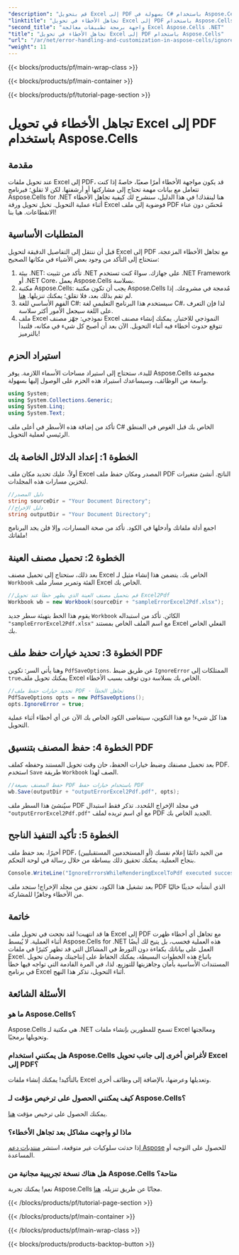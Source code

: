 ```yaml
---
"description": "قم بتحويل Excel إلى PDF بسهولة في C# باستخدام Aspose.Cells، مع تجاهل أخطاء التحويل وتبسيط سير عملك."
"linktitle": "تجاهل الأخطاء في تحويل Excel إلى PDF باستخدام Aspose.Cells"
"second_title": "واجهة برمجة تطبيقات معالجة Excel Aspose.Cells .NET"
"title": "تجاهل الأخطاء في تحويل Excel إلى PDF باستخدام Aspose.Cells"
"url": "/ar/net/error-handling-and-customization-in-aspose-cells/ignore-errors-while-rendering/"
"weight": 11
---
```


{{< blocks/products/pf/main-wrap-class >}}

{{< blocks/products/pf/main-container >}}

{{< blocks/products/pf/tutorial-page-section >}}

# تجاهل الأخطاء في تحويل Excel إلى PDF باستخدام Aspose.Cells

## مقدمة
عند تحويل ملفات Excel إلى PDF، قد يكون مواجهة الأخطاء أمرًا صعبًا، خاصةً إذا كنت تتعامل مع بيانات مهمة تحتاج إلى مشاركتها أو أرشفتها. لكن لا تقلق؛ فبرنامج Aspose.Cells for .NET هنا لينقذك! في هذا الدليل، سنشرح لك كيفية تجاهل الأخطاء أثناء عملية التحويل. تخيل تحويل ورقة Excel فوضوية إلى ملف PDF مُحسّن دون عناء الانقطاعات. هيا بنا!
## المتطلبات الأساسية
قبل أن ننتقل إلى التفاصيل الدقيقة لتحويل Excel إلى PDF مع تجاهل الأخطاء المزعجة، ستحتاج إلى التأكد من وجود بعض الأشياء في مكانها الصحيح:
1. بيئة .NET: تأكد من تثبيت .NET على جهازك. سواءً كنت تستخدم .NET Framework أو .NET Core، يعمل Aspose.Cells بسلاسة.
2. مكتبة Aspose.Cells: يجب أن تكون مكتبة Aspose.Cells مُدمجة في مشروعك. إذا لم تقم بذلك بعد، فلا تقلق؛ يمكنك تنزيلها. [هنا](https://releases.aspose.com/cells/net/).
3. الفهم الأساسي للغة C#: سيستخدم هذا البرنامج التعليمي لغة C#، لذا فإن التعرف على اللغة سيجعل الأمور أكثر سلاسة.
4. ملف Excel نموذجي: جهّز مصنف Excel النموذجي للاختبار. يمكنك إنشاء مصنف تتوقع حدوث أخطاء فيه أثناء التحويل.
الآن بعد أن أصبح كل شيء في مكانه، فلنبدأ بالترميز!
## استيراد الحزم
للبدء، ستحتاج إلى استيراد مساحات الأسماء اللازمة. يوفر Aspose.Cells مجموعة واسعة من الوظائف، وسيساعدك استيراد هذه الحزم على الوصول إليها بسهولة.
```csharp
using System;
using System.Collections.Generic;
using System.Linq;
using System.Text;
```
تأكد من إضافة هذه الأسطر في أعلى ملف C# الخاص بك قبل الغوص في المنطق الرئيسي لعملية التحويل.
## الخطوة 1: إعداد الدلائل الخاصة بك
أولاً، عليك تحديد مكان ملف Excel المصدر ومكان حفظ ملف PDF الناتج. أنشئ متغيرات لتخزين مسارات هذه المجلدات.
```csharp
//دليل المصدر
string sourceDir = "Your Document Directory";
//دليل الإخراج
string outputDir = "Your Document Directory";
```
اجمع أدلة ملفاتك وأدخلها في الكود. تأكد من صحة المسارات، وإلا فلن يجد البرنامج ملفاتك!
## الخطوة 2: تحميل مصنف العينة
بعد ذلك، ستحتاج إلى تحميل مصنف Excel الخاص بك. يتضمن هذا إنشاء مثيل لـ `Workbook` الفئة وتمرير مسار ملف Excel الخاص بك.
```csharp
//قم بتحميل مصنف العينة الذي يظهر خطأ عند تحويل Excel2Pdf
Workbook wb = new Workbook(sourceDir + "sampleErrorExcel2Pdf.xlsx");
```
يقوم هذا الخط بتهيئة سطر جديد `Workbook` الكائن. تأكد من استبداله `"sampleErrorExcel2Pdf.xlsx"` مع اسم الملف الخاص بمستند Excel الفعلي الخاص بك.
## الخطوة 3: تحديد خيارات حفظ ملف PDF
وهنا يأتي السر: تكوين `PdfSaveOptions`. عن طريق ضبط `IgnoreError` الممتلكات إلى `true`يمكنك تحويل ملف Excel الخاص بك بسلاسة دون توقف بسبب الأخطاء.
```csharp
//تحديد خيارات حفظ ملف PDF - تجاهل الخطأ
PdfSaveOptions opts = new PdfSaveOptions();
opts.IgnoreError = true;
```
هذا كل شيء! مع هذا التكوين، سيتغاضى الكود الخاص بك الآن عن أي أخطاء أثناء عملية التحويل.
## الخطوة 4: حفظ المصنف بتنسيق PDF
بعد تحميل مصنفك وضبط خيارات الحفظ، حان وقت تحويل المستند وحفظه كملف PDF. استخدم `Save` طريقة `Workbook` الصف لهذا.
```csharp
//حفظ المصنف بصيغة PDF باستخدام خيارات حفظ PDF
wb.Save(outputDir + "outputErrorExcel2Pdf.pdf", opts);
```
سيُنشئ هذا السطر ملف PDF في مجلد الإخراج المُحدد. تذكر فقط استبدال `"outputErrorExcel2Pdf.pdf"` مع أي اسم تريده لملف PDF الجديد الخاص بك.
## الخطوة 5: تأكيد التنفيذ الناجح
أخيرًا، بعد حفظ ملف PDF، من الجيد دائمًا إعلام نفسك (أو المستخدمين المستقبليين) بنجاح العملية. يمكنك تحقيق ذلك ببساطة من خلال رسالة في لوحة التحكم.
```csharp
Console.WriteLine("IgnoreErrorsWhileRenderingExcelToPdf executed successfully.\r\n");
```
بعد تشغيل هذا الكود، تحقق من مجلد الإخراج! ستجد ملف PDF الذي أنشأته حديثًا خاليًا من الأخطاء وجاهزًا للمشاركة.
## خاتمة
ها قد انتهيت! لقد نجحت في تحويل ملف Excel إلى PDF مع تجاهل أي أخطاء ظهرت أثناء العملية. لا يُبسط Aspose.Cells for .NET هذه العملية فحسب، بل يتيح لك أيضًا العمل على بياناتك بكفاءة دون التورط في المشاكل التي قد تظهر كثيرًا في ملفات Excel.
باتباع هذه الخطوات البسيطة، يمكنك الحفاظ على إنتاجيتك وضمان تحويل المستندات الأساسية بأمان وجاهزيتها للتوزيع. لذا، في المرة القادمة التي تواجه فيها خطأً في برنامج Excel أثناء التحويل، تذكر هذا النهج. 
## الأسئلة الشائعة
### ما هو Aspose.Cells؟
Aspose.Cells هي مكتبة لـ .NET تسمح للمطورين بإنشاء ملفات Excel ومعالجتها وتحويلها برمجيًا.
### هل يمكنني استخدام Aspose.Cells لأغراض أخرى إلى جانب تحويل Excel إلى PDF؟
بالتأكيد! يمكنك إنشاء ملفات Excel وتعديلها وعرضها، بالإضافة إلى وظائف أخرى.
### كيف يمكنني الحصول على ترخيص مؤقت لـ Aspose.Cells؟
يمكنك الحصول على ترخيص مؤقت [هنا](https://purchase.aspose.com/temporary-license/).
### ماذا لو واجهت مشاكل بعد تجاهل الأخطاء؟
إذا حدثت سلوكيات غير متوقعة، استشر [منتديات دعم Aspose](https://forum.aspose.com/c/cells/9) للحصول على التوجيه أو المساعدة.
### هل هناك نسخة تجريبية مجانية من Aspose.Cells متاحة؟
نعم! يمكنك تجربة Aspose.Cells مجانًا عن طريق تنزيله. [هنا](https://releases.aspose.com/).

{{< /blocks/products/pf/tutorial-page-section >}}

{{< /blocks/products/pf/main-container >}}

{{< /blocks/products/pf/main-wrap-class >}}

{{< blocks/products/products-backtop-button >}}